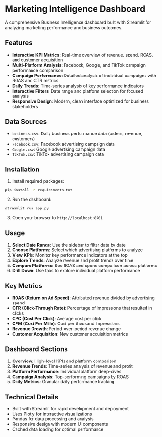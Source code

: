 
# Marketing Intelligence Dashboard

A comprehensive Business Intelligence dashboard built with Streamlit for analyzing marketing performance and business outcomes.

## Features

- **Interactive KPI Metrics**: Real-time overview of revenue, spend, ROAS, and customer acquisition
- **Multi-Platform Analysis**: Facebook, Google, and TikTok campaign performance comparison
- **Campaign Performance**: Detailed analysis of individual campaigns with ROAS and CTR metrics
- **Daily Trends**: Time-series analysis of key performance indicators
- **Interactive Filters**: Date range and platform selection for focused analysis
- **Responsive Design**: Modern, clean interface optimized for business stakeholders

## Data Sources

- `business.csv`: Daily business performance data (orders, revenue, customers)
- `Facebook.csv`: Facebook advertising campaign data
- `Google.csv`: Google advertising campaign data  
- `TikTok.csv`: TikTok advertising campaign data

## Installation

1. Install required packages:
```bash
pip install -r requirements.txt
```

2. Run the dashboard:
```bash
streamlit run app.py
```

3. Open your browser to `http://localhost:8501`

## Usage

1. **Select Date Range**: Use the sidebar to filter data by date
2. **Choose Platforms**: Select which advertising platforms to analyze
3. **View KPIs**: Monitor key performance indicators at the top
4. **Explore Trends**: Analyze revenue and profit trends over time
5. **Compare Platforms**: See ROAS and spend comparison across platforms
6. **Drill Down**: Use tabs to explore individual platform performance

## Key Metrics

- **ROAS (Return on Ad Spend)**: Attributed revenue divided by advertising spend
- **CTR (Click-Through Rate)**: Percentage of impressions that resulted in clicks
- **CPC (Cost Per Click)**: Average cost per click
- **CPM (Cost Per Mille)**: Cost per thousand impressions
- **Revenue Growth**: Period-over-period revenue change
- **Customer Acquisition**: New customer acquisition metrics

## Dashboard Sections

1. **Overview**: High-level KPIs and platform comparison
2. **Revenue Trends**: Time-series analysis of revenue and profit
3. **Platform Performance**: Individual platform deep-dives
4. **Campaign Analysis**: Top-performing campaigns by ROAS
5. **Daily Metrics**: Granular daily performance tracking

## Technical Details

- Built with Streamlit for rapid development and deployment
- Uses Plotly for interactive visualizations
- Pandas for data processing and analysis
- Responsive design with modern UI components
- Cached data loading for optimal performance
